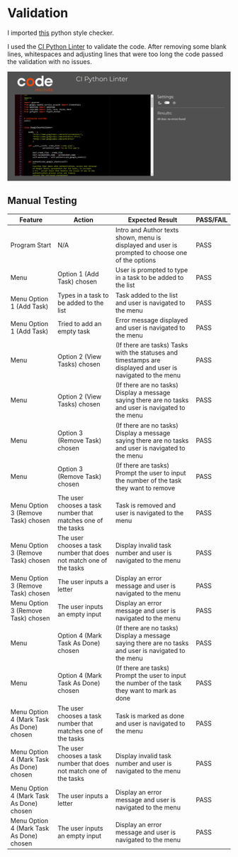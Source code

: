 # Validation

I imported [this](https://pypi.org/project/pep8/) python style checker.

I used the [CI Python Linter](https://pep8ci.herokuapp.com/) to validate the code. After removing some blank lines, whitespaces and adjusting lines that were too long the code passed the validation with no issues.

![CI Python Linter Validation](https://github.com/devnickocodes/to-do-list-project/blob/main/documentation/pep8-validator.png)


## Manual Testing

|   Feature     |   Action                      |   Expected Result            |     PASS/FAIL     |
| ------------- | ----------------------------- | ---------------------------- | ----------------- |
| Program Start | N/A | Intro and Author texts shown, menu is displayed and user is prompted to choose one of the options | PASS |
| Menu          | Option 1 (Add Task) chosen | User is prompted to type in a task to be added to the list | PASS |
| Menu Option 1 (Add Task) | Types in a task to be added to the list | Task added to the list and user is navigated to the menu | PASS |
| Menu Option 1 (Add Task) | Tried to add an empty task | Error message displayed and user is navigated to the menu | PASS |
| Menu          | Option 2 (View Tasks) chosen | (If there are tasks) Tasks with the statuses and timestamps are displayed and user is navigated to the menu| PASS |
| Menu          | Option 2 (View Tasks) chosen | (If there are no tasks) Display a message saying there are no tasks and user is navigated to the menu| PASS |
| Menu          | Option 3 (Remove Task) chosen | (If there are no tasks) Display a message saying there are no tasks and user is navigated to the menu| PASS |
| Menu          | Option 3 (Remove Task) chosen | (If there are tasks) Prompt the user to input the number of the task they want to remove | PASS |
| Menu Option 3 (Remove Task) chosen | The user chooses a task number that matches one of the tasks | Task is removed and user is navigated to the menu| PASS |
| Menu Option 3 (Remove Task) chosen | The user chooses a task number that does not match one of the tasks | Display invalid task number and user is navigated to the menu | PASS |
| Menu Option 3 (Remove Task) chosen | The user inputs a letter | Display an error message and user is navigated to the menu | PASS |
| Menu Option 3 (Remove Task) chosen | The user inputs an empty input | Display an error message and user is navigated to the menu | PASS |
| Menu          | Option 4 (Mark Task As Done) chosen | (If there are no tasks) Display a message saying there are no tasks and user is navigated to the menu| PASS |
| Menu          | Option 4 (Mark Task As Done) chosen | (If there are tasks) Prompt the user to input the number of the task they want to mark as done | PASS |
| Menu Option 4 (Mark Task As Done) chosen | The user chooses a task number that matches one of the tasks | Task is marked as done and user is navigated to the menu | PASS |
| Menu Option 4 (Mark Task As Done) chosen | The user chooses a task number that does not match one of the tasks | Display invalid task number and user is navigated to the menu | PASS |
| Menu Option 4 (Mark Task As Done) chosen | The user inputs a letter | Display an error message and user is navigated to the menu | PASS |
| Menu Option 4 (Mark Task As Done) chosen | The user inputs an empty input | Display an error message and user is navigated to the menu | PASS |
